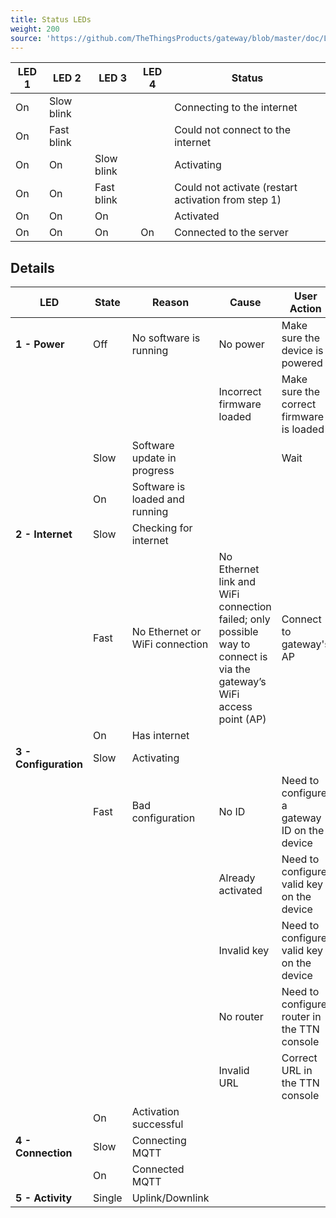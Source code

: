 ```yaml
---
title: Status LEDs
weight: 200
source: 'https://github.com/TheThingsProducts/gateway/blob/master/doc/LEDs.md'
---
```


| **LED 1** | **LED 2**  | **LED 3**  | **LED 4**  | **Status** |
| --------- | ---------- | ---------- | ---------- | ---------- |
| On        | Slow blink |            |            | Connecting to the internet |
| On        | Fast blink |            |            | Could not connect to the internet |
| On        | On         | Slow blink |            | Activating |
| On        | On         | Fast blink |            | Could not activate (restart activation from step 1) |
| On        | On         | On         |            | Activated |
| On        | On         | On         | On         | Connected to the server |

## Details

| **LED** | **State** | **Reason** | **Cause** | **User Action** |
| ------- | --------- | ---------- | --------- | ------------- |
| **1 - Power** | Off | No software is running | No power | Make sure the device is powered |
| | | | Incorrect firmware loaded | Make sure the correct firmware is loaded |
| | Slow | Software update in progress | | Wait |
| | On | Software is loaded and running |
| **2 - Internet** | Slow | Checking for internet |
| | Fast | No Ethernet or WiFi connection | No Ethernet link and WiFi connection failed; only possible way to connect is via the gateway’s WiFi access point (AP) | Connect to gateway's AP |
| | On | Has internet |
| **3 - Configuration** | Slow | Activating |
| | Fast | Bad configuration | No ID |Need to configure a gateway ID on the device |
| | | | Already activated | Need to configure valid key on the device |
| | | | Invalid key | Need to configure valid key on the device |
| | | | No router | Need to configure router in the TTN console |
| | | | Invalid URL | Correct URL in the TTN console |
| | On  | Activation successful |
| **4 - Connection** | Slow | Connecting MQTT |
| | On | Connected MQTT |
| **5 - Activity** | Single | Uplink/Downlink |
